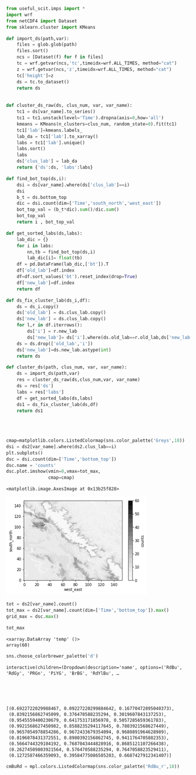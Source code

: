 ```python
from useful_scit.imps import *
import wrf 
from netCDF4 import Dataset
from sklearn.cluster import KMeans
```


```python
def import_ds(path,var):
    files = glob.glob(path)
    files.sort()
    ncs = [Dataset(f) for f in files]
    tc = wrf.getvar(ncs,'tc',timeidx=wrf.ALL_TIMES, method="cat")
    z = wrf.getvar(ncs,'z',timeidx=wrf.ALL_TIMES, method="cat")
    tc['height']=z
    ds = tc.to_dataset()
    return ds
    
```


```python
def cluster_ds_raw(ds, clus_num, var, var_name):
    tc1 = ds[var_name].to_series()
    tc1 = tc1.unstack(level='Time').dropna(axis=0,how='all')
    kmeans = KMeans(n_clusters=clus_num, random_state=0).fit(tc1)
    tc1['lab']=kmeans.labels_
    lab_da = tc1['lab'].to_xarray()
    labs = tc1['lab'].unique()
    labs.sort()
    labs
    ds['clus_lab'] = lab_da
    return {'ds':ds, 'labs':labs} 
```


```python
def find_bot_top(ds,i):
    dsi = ds[var_name].where(ds['clus_lab']==i)
    dsi
    b_t = ds.bottom_top
    dic = dsi.count(dim=['Time','south_north','west_east'])
    bot_top_val = (b_t*dic).sum()/dic.sum()
    bot_top_val
    return i , bot_top_val
```


```python
def get_sorted_labs(ds,labs):
    lab_dic = {}
    for i in labs:
        nn,tb = find_bot_top(ds,i)
        lab_dic[i]= float(tb)
    df = pd.DataFrame(lab_dic,['bt']).T
    df['old_lab']=df.index
    df=df.sort_values('bt').reset_index(drop=True)
    df['new_lab']=df.index
    return df
```


```python
def ds_fix_cluster_lab(ds_i,df):
    ds = ds_i.copy()
    ds['old_lab'] = ds.clus_lab.copy()
    ds['new_lab'] = ds.clus_lab.copy()
    for l,r in df.iterrows():
        ds['i'] = r.new_lab
        ds['new_lab']= ds['i'].where(ds.old_lab==r.old_lab,ds['new_lab'])
    ds = ds.drop(['old_lab','i'])
    ds['new_lab']=ds.new_lab.astype(int)
    return ds
```


```python
def cluster_ds(path, clus_num, var, var_name):
    ds = import_ds(path,var)
    res = cluster_ds_raw(ds,clus_num,var, var_name)
    ds = res['ds']
    labs = res['labs'] 
    df = get_sorted_labs(ds,labs)
    ds1 = ds_fix_cluster_lab(ds,df)
    return ds1 

    
    
```


```python
cmap=matplotlib.colors.ListedColormap(sns.color_palette('Greys',18))
dsi = ds2[var_name].where(ds2.clus_lab==i)
plt.subplots()
dsc = dsi.count(dim=['Time','bottom_top'])
dsc.name = 'counts'
dsc.plot.imshow(vmin=0,vmax=tot_max,
                cmap=cmap)
```




    <matplotlib.image.AxesImage at 0x13b25f828>




![png](out_put_check_funs_files/out_put_check_funs_7_1.png)



```python
tot = ds2[var_name].count()
tot_max = ds2[var_name].count(dim=['Time','bottom_top']).max()
grid_max = dsc.max()
```


```python
tot_max
```




    <xarray.DataArray 'temp' ()>
    array(60)




```python
sns.choose_colorbrewer_palette('d')
```


    interactive(children=(Dropdown(description='name', options=('RdBu', 'RdGy', 'PRGn', 'PiYG', 'BrBG', 'RdYlBu', …





    [(0.6922722029988467, 0.09227220299884642, 0.16770472895040373),
     (0.8392156862745099, 0.376470588235294, 0.3019607843137253),
     (0.9545559400230679, 0.641753171856978, 0.5057285659361783),
     (0.9921568627450982, 0.8588235294117645, 0.7803921568627449),
     (0.9657054978854286, 0.9672433679354094, 0.9680891964628989),
     (0.8196078431372551, 0.8980392156862745, 0.9411764705882353),
     (0.5664744329104192, 0.7687043444828916, 0.8685121107266438),
     (0.26274509803921564, 0.576470588235294, 0.7647058823529411),
     (0.1272587466359093, 0.39584775086505203, 0.6687427912341407)]




```python
cmBuRd = mpl.colors.ListedColormap(sns.color_palette('RdBu_r',18))
```


```python

```

